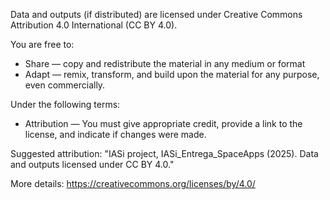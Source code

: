 Data and outputs (if distributed) are licensed under Creative Commons Attribution 4.0 International (CC BY 4.0).

You are free to:
- Share — copy and redistribute the material in any medium or format
- Adapt — remix, transform, and build upon the material for any purpose, even commercially.

Under the following terms:
- Attribution — You must give appropriate credit, provide a link to the license, and indicate if changes were made.

Suggested attribution:
"IASi project, IASi_Entrega_SpaceApps (2025). Data and outputs licensed under CC BY 4.0."

More details: https://creativecommons.org/licenses/by/4.0/
